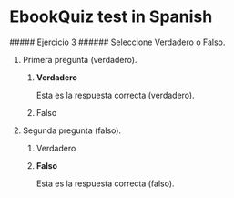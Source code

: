 # EbookQuiz test in Spanish

<div markdown="1" class="activity" data-id="act-3-spanish">
##### Ejercicio 3
###### Seleccione Verdadero o Falso.

1. Primera pregunta (verdadero).

    1. **Verdadero**
    
        Esta es la respuesta correcta (verdadero).
    
    2. Falso

2. Segunda pregunta (falso).

    1. Verdadero
    2. **Falso**
        
        Esta es la respuesta correcta (falso).
    
</div>